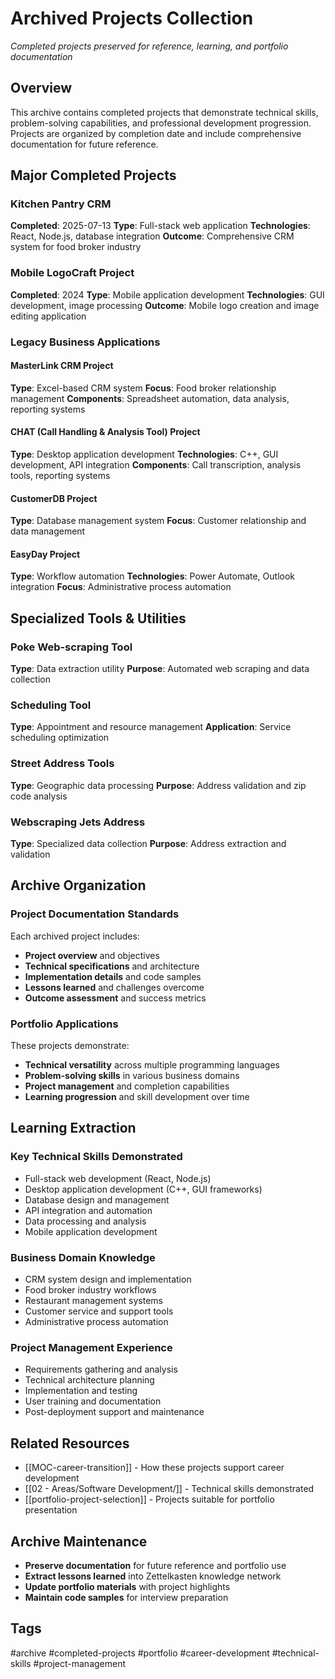 # Archived Projects Collection

*Completed projects preserved for reference, learning, and portfolio documentation*

## Overview
This archive contains completed projects that demonstrate technical skills, problem-solving capabilities, and professional development progression. Projects are organized by completion date and include comprehensive documentation for future reference.

## Major Completed Projects

### Kitchen Pantry CRM
**Completed**: 2025-07-13
**Type**: Full-stack web application
**Technologies**: React, Node.js, database integration
**Outcome**: Comprehensive CRM system for food broker industry

### Mobile LogoCraft Project  
**Completed**: 2024
**Type**: Mobile application development
**Technologies**: GUI development, image processing
**Outcome**: Mobile logo creation and image editing application

### Legacy Business Applications

#### MasterLink CRM Project
**Type**: Excel-based CRM system
**Focus**: Food broker relationship management
**Components**: Spreadsheet automation, data analysis, reporting systems

#### CHAT (Call Handling & Analysis Tool) Project
**Type**: Desktop application development
**Technologies**: C++, GUI development, API integration
**Components**: Call transcription, analysis tools, reporting systems

#### CustomerDB Project
**Type**: Database management system
**Focus**: Customer relationship and data management

#### EasyDay Project
**Type**: Workflow automation
**Technologies**: Power Automate, Outlook integration
**Focus**: Administrative process automation

## Specialized Tools & Utilities

### Poke Web-scraping Tool
**Type**: Data extraction utility
**Purpose**: Automated web scraping and data collection

### Scheduling Tool
**Type**: Appointment and resource management
**Application**: Service scheduling optimization

### Street Address Tools
**Type**: Geographic data processing
**Purpose**: Address validation and zip code analysis

### Webscraping Jets Address
**Type**: Specialized data collection
**Purpose**: Address extraction and validation

## Archive Organization

### Project Documentation Standards
Each archived project includes:
- **Project overview** and objectives
- **Technical specifications** and architecture
- **Implementation details** and code samples
- **Lessons learned** and challenges overcome
- **Outcome assessment** and success metrics

### Portfolio Applications
These projects demonstrate:
- **Technical versatility** across multiple programming languages
- **Problem-solving skills** in various business domains
- **Project management** and completion capabilities
- **Learning progression** and skill development over time

## Learning Extraction

### Key Technical Skills Demonstrated
- Full-stack web development (React, Node.js)
- Desktop application development (C++, GUI frameworks)
- Database design and management
- API integration and automation
- Data processing and analysis
- Mobile application development

### Business Domain Knowledge
- CRM system design and implementation
- Food broker industry workflows
- Restaurant management systems
- Customer service and support tools
- Administrative process automation

### Project Management Experience
- Requirements gathering and analysis
- Technical architecture planning
- Implementation and testing
- User training and documentation
- Post-deployment support and maintenance

## Related Resources
- [[MOC-career-transition]] - How these projects support career development
- [[02 - Areas/Software Development/]] - Technical skills demonstrated
- [[portfolio-project-selection]] - Projects suitable for portfolio presentation

## Archive Maintenance
- **Preserve documentation** for future reference and portfolio use
- **Extract lessons learned** into Zettelkasten knowledge network
- **Update portfolio materials** with project highlights
- **Maintain code samples** for interview preparation

## Tags
#archive #completed-projects #portfolio #career-development #technical-skills #project-management